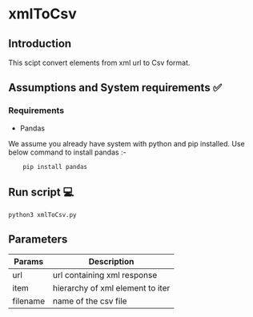 # xmlToCsv

## Introduction 
This scipt convert elements from xml url to Csv format.

## Assumptions and System requirements ✅

### Requirements
- Pandas

We assume you already have system with python and pip installed. Use below command to install pandas :-

```
	pip install pandas
```

## Run script 💻

```
python3 xmlToCsv.py
```

## Parameters

| Params      | Description 		         |
| ----------- | ---------------------------------|
| url	      | url containing xml response      |
| item	      | hierarchy of xml element to iter |
| filename    | name of the csv file             |
